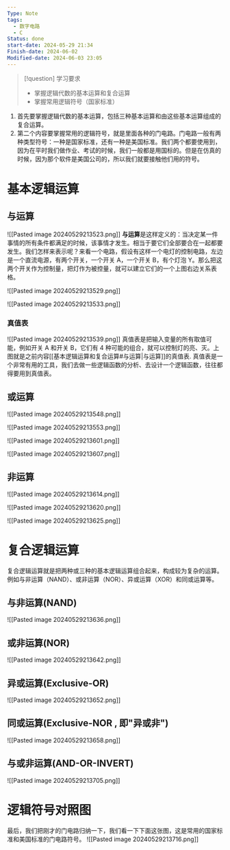 ```yaml
---
Type: Note
tags:
  - 数字电路
  - C
Status: done
start-date: 2024-05-29 21:34
Finish-date: 2024-06-02
Modified-date: 2024-06-03 23:05
---
```


> [!question] 学习要求
> - 掌握逻辑代数的基本运算和复合运算
> - 掌握常用逻辑符号（国家标准）

1. 首先要掌握逻辑代数的基本运算，包括三种基本运算和由这些基本运算组成的复合运算。
2. 第二个内容要掌握常用的逻辑符号，就是里面各种的门电路。门电路一般有两种类型符号：一种是国家标准，还有一种是美国标准。我们两个都要使用到，因为在平时我们做作业、考试的时候，我们一般都是用国标的。但是在仿真的时候，因为那个软件是美国公司的，所以我们就要接触他们用的符号。
# 基本逻辑运算

## 与运算
![[Pasted image 20240529213523.png]]
**与运算**是这样定义的：当决定某一件事情的所有条件都满足的时候，该事情才发生。相当于要它们全部要合在一起都要发生。我们怎样来表示呢？来看一个电路，假设有这样一个电灯的控制电路，左边是一个直流电源，有两个开关，一个开关 A，一个开关 B，有个灯泡 Y。那么把这两个开关作为控制量，把灯作为被控量，就可以建立它们的一个上图右边关系表格。

![[Pasted image 20240529213529.png]]

![[Pasted image 20240529213533.png]]

### 真值表
![[Pasted image 20240529213539.png]]
真值表是把输入变量的所有取值可能，例如开关 A 和开关 B，它们有 4 种可能的组合，就可以控制灯的亮、灭。上图就是之前内容[[基本逻辑运算和复合运算#与运算|与运算]]的真值表.
真值表是一个非常有用的工具，我们去做一些逻辑函数的分析、去设计一个逻辑函数，往往都得要用到真值表。



## 或运算
![[Pasted image 20240529213548.png]]

![[Pasted image 20240529213553.png]]

![[Pasted image 20240529213601.png]]

![[Pasted image 20240529213607.png]]


## 非运算
![[Pasted image 20240529213614.png]]

![[Pasted image 20240529213620.png]]

![[Pasted image 20240529213625.png]]

# 复合逻辑运算
复合逻辑运算就是把两种或三种的基本逻辑运算组合起来，构成较为复杂的运算。例如与非运算（NAND）、或非运算（NOR）、异或运算（XOR）和同或运算等。
## 与非运算(NAND)
![[Pasted image 20240529213636.png]]



## 或非运算(NOR)
![[Pasted image 20240529213642.png]]

## 异或运算(Exclusive-OR)
![[Pasted image 20240529213652.png]]


## 同或运算(Exclusive-NOR , 即"异或非")
![[Pasted image 20240529213658.png]]

## 与或非运算(AND-OR-INVERT)
![[Pasted image 20240529213705.png]]


# 逻辑符号对照图
最后，我们把刚才的门电路归纳一下，我们看一下下面这张图，这是常用的国家标准和美国标准的门电路符号。
![[Pasted image 20240529213716.png]]
